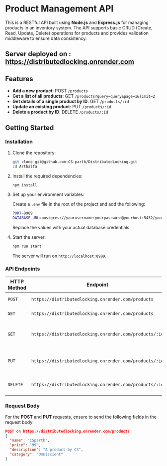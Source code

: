 # Product Management API

This is a RESTful API built using **Node.js** and **Express.js** for managing products in an inventory system. The API supports basic CRUD (Create, Read, Update, Delete) operations for products and provides validation middleware to ensure data consistency.

## Server deployed on : https://distributedlocking.onrender.com

## Features

- **Add a new product**: POST `/products`
- **Get a list of all products**: GET `/products?query=query&page=1&limit=2`
- **Get details of a single product by ID**: GET `/products/:id`
- **Update an existing product**: PUT `/products/:id`
- **Delete a product by ID**: DELETE `/products/:id`

## Getting Started

### Installation

1. Clone the repository:

    ```bash
    git clone git@github.com:CS-parth/DistributedLocking.git
    cd Arthalfa
    ```

2. Install the required dependencies:

    ```bash
    npm install
    ```

3. Set up your environment variables:

    Create a `.env` file in the root of the project and add the following:

    ```bash
    PORT=8989
    DATABASE_URL=postgres://yourusername:yourpassword@yourhost:5432/yourdbname
    ```

    Replace the values with your actual database credentials.

4. Start the server:

    ```bash
    npm run start
    ```

    The server will run on `http://localhost:8989`.

### API Endpoints

| HTTP Method | Endpoint                                                  | Description                          |
| ----------- | ----------------------------------------------------------| ------------------------------------ |
| `POST`      | `https://distributedlocking.onrender.com/products`        | Add a new product                    |
| `GET`       | `https://distributedlocking.onrender.com/products`        | Get a list of all products           |
| `GET`       | `https://distributedlocking.onrender.com/products/:id`    | Get details of a single product by ID|
| `PUT`       | `https://distributedlocking.onrender.com/products/:id`    | Update an existing product by ID     |
| `DELETE`    | `https://distributedlocking.onrender.com/products/:id`    | Delete a product by ID               |

### Request Body

For the **POST** and **PUT** requests, ensure to send the following fields in the request body:

```json
POST on https://distributedlocking.onrender.com/products
{
  "name": "CSparth",          
  "price": "99",      
  "description": "A product by CS",
  "category": "Omniscient"  
}
```
